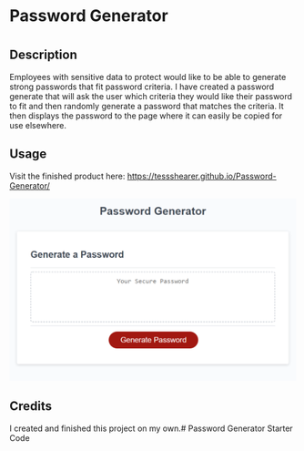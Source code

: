 # Password Generator

# <Password-Generator>

## Description

Employees with sensitive data to protect would like to be able to generate strong passwords that fit password criteria. I have created a password generate that will ask the user which criteria they would like their password to fit and then randomly generate a password that matches the criteria. It then displays the password to the page where it can easily be copied for use elsewhere.

## Usage

Visit the finished product here: https://tessshearer.github.io/Password-Generator/

![Screenshot of Password Generator](./Develop/password-generator-screenshot.png)


## Credits

I created and finished this project on my own.# Password Generator Starter Code
